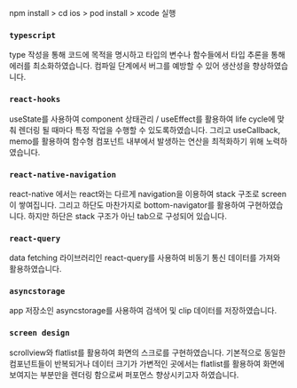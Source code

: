 npm install > cd ios > pod install > xcode 실행

### `typescript`

type 작성을 통해 코드에 목적을 명시하고 타입의 변수나 함수들에서 타입 추론을 통해 에러를 최소화하였습니다.
컴파일 단계에서 버그를 예방할 수 있어 생산성을 향상하였습니다.

### `react-hooks`

useState를 사용하여 component 상태관리 / useEffect를 활용하여 life cycle에 맞춰 렌더링 될 때마다 특정 작업을 수행할 수 있도록하였습니다. 그리고 useCallback, memo를 활용하여 함수형 컴포넌트 내부에서 발생하는 연산을 최적화하기 위해 노력하였습니다.

### `react-native-navigation`

react-native 에서는 react와는 다르게 navigation을 이용하여 stack 구조로 screen이 쌓여집니다.
그리고 하단도 마찬가지로 bottom-navigator를 활용하여 구현하였습니다. 하지만 하단은 stack 구조가 아닌 tab으로 구성되어 있습니다.

### `react-query`

data fetching 라이브러리인 react-query를 사용하여 비동기 통신 데이터를 가져와 활용하였습니다.

### `asyncstorage`

app 저장소인 asyncstorage를 사용하여 검색어 및 clip 데이터를 저장하였습니다.

### `screen design`

scrollview와 flatlist를 활용하여 화면의 스크로를 구현하였습니다. 기본적으로 동일한 컴포넌트들이 반복되거나
데이터 크기가 가변적인 곳에서는 flatlist를 활용하여 화면에 보여지는 부분만을 렌더링 함으로써 퍼포먼스 향상시키고자 하였습니다.
